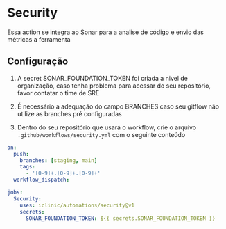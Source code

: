 # Security

Essa action se integra ao Sonar para a analise de código e envio das métricas a ferramenta



## Configuração
1. A secret SONAR_FOUNDATION_TOKEN foi criada a nivel de organização, caso tenha problema para acessar do seu repositório, favor contatar o time de SRE
2. É necessário a adequação do campo BRANCHES caso seu gitflow não utilize as branches pré configuradas


3. Dentro do seu repositório que usará o workflow, crie o arquivo `.github/workflows/security.yml` com o seguinte conteúdo
```yml
on:
  push:
    branches: [staging, main]
    tags:
      - '[0-9]+.[0-9]+.[0-9]+'
  workflow_dispatch:

jobs:
  Security:
    uses: iclinic/automations/security@v1
    secrets:
      SONAR_FOUNDATION_TOKEN: ${{ secrets.SONAR_FOUNDATION_TOKEN }}
```